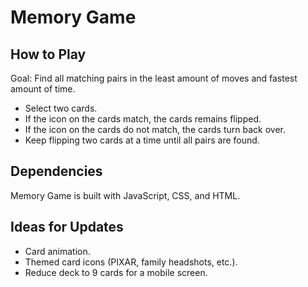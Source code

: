 # Memory Game

## How to Play

Goal: Find all matching pairs in the least amount of moves and fastest amount of time.

* Select two cards.
* If the icon on the cards match, the cards remains flipped.
* If the icon on the cards do not match, the cards turn back over.
* Keep flipping two cards at a time until all pairs are found.

## Dependencies

Memory Game is built with JavaScript, CSS, and HTML.

## Ideas for Updates

* Card animation.
* Themed card icons (PIXAR, family headshots, etc.).
* Reduce deck to 9 cards for a mobile screen.



